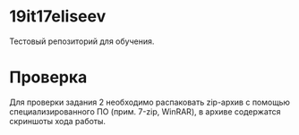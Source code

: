 # 19it17eliseev
Тестовый репозиторий для обучения.
# Проверка
Для проверки задания 2 необходимо распаковать zip-архив с помощью специализированного ПО (прим. 7-zip, WinRAR), в архиве содержатся скриншоты хода работы.
